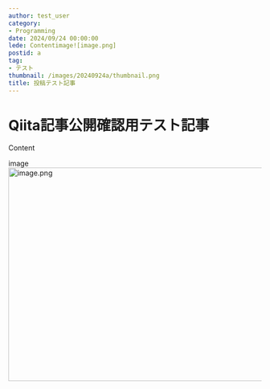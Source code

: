 ```yaml
---
author: test_user
category:
- Programming
date: 2024/09/24 00:00:00
lede: Contentimage![image.png]
postid: a
tag:
- テスト
thumbnail: /images/20240924a/thumbnail.png
title: 投稿テスト記事
---
```


# Qiita記事公開確認用テスト記事

Content

image
<img src="/images/20240924a/image.png" alt="image.png" width="699" height="425" loading="lazy">